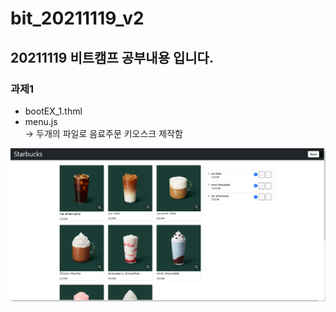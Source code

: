 # bit_20211119_v2

## 20211119 비트캠프 공부내용 입니다.

### 과제1
* bootEX_1.thml
* menu.js</br>
-> 두개의 파일로 음료주문 키오스크 제작함</br>



![main page](./img/coffee.png)
